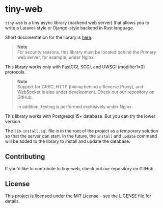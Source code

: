 # tiny-web

`tiny-web` is a tiny async library (backend web server) that allows you to write a Laravel-style or Django-style backend in Rust language.

Short documentation for the library is [here](https://github.com/tryteex/tiny-web/blob/main/doc/Index.md).

> **Note**  
> For security reasons, this library must be located behind the Primary web server, for example, under Nginx.

This library works only with FastCGI, SCGI, and UWSGI (modifier1=0) protocols.
> **Note**  
> Support for GRPC, HTTP (hiding behind a Reverse Proxy), and WebSocket is also under development. Check out our repository on GitHub.
>
> In addition, testing is performed exclusively under Nginx.

This library works with Postgresql 15+ database. But you can try the lower version.

The `lib-install.sql` file is in the root of the project as a temporary solution so that the server can start. In the future, the `install` and `update` command will be added to the library to install and update the database.

## Contributing

If you'd like to contribute to tiny-web, check out our repository on GitHub.

## License

This project is licensed under the MIT License - see the LICENSE file for details.
